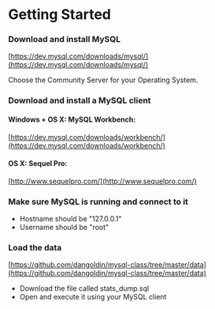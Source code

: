Getting Started
===============

### Download and install MySQL
[https://dev.mysql.com/downloads/mysql/](https://dev.mysql.com/downloads/mysql/)

Choose the Community Server for your Operating System.

### Download and install a MySQL client
#### Windows + OS X: MySQL Workbench:
[https://dev.mysql.com/downloads/workbench/](https://dev.mysql.com/downloads/workbench/)

#### OS X: Sequel Pro:
[http://www.sequelpro.com/](http://www.sequelpro.com/)

### Make sure MySQL is running and connect to it

- Hostname should be "127.0.0.1"
- Username should be "root"

### Load the data
[https://github.com/dangoldin/mysql-class/tree/master/data](https://github.com/dangoldin/mysql-class/tree/master/data)

- Download the file called stats_dump.sql
- Open and execute it using your MySQL client
